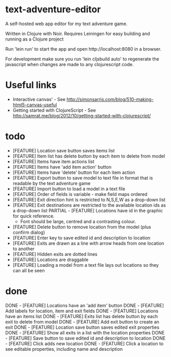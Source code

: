 text-adventure-editor
=====================

A self-hosted web app editor for my text adventure game.

Written in Clojure with Noir. Requires Leiningen for easy building and running as a Clojure project

Run 'lein run' to start the app and open http://localhost:8080 in a browser.

For development make sure you run 'lein cljsbuild auto' to regenerate the javascript when 
changes are made to any clojurescript code.

Useful links
============

- Interactive canvas' - See http://simonsarris.com/blog/510-making-html5-canvas-useful
- Getting started with ClojureScript - See http://samrat.me/blog/2012/10/getting-started-with-clojurescript/

todo
====

- [FEATURE] Location save button saves items list
- [FEATURE] Item list has delete button by each item to delete from model
- [FEATURE] Items have item actions list
- [FEATURE] Items have 'add item action' button
- [FEATURE] Items have 'delete' button for each item action
- [FEATURE] Export button to save model to text file in format that is readable by the text adventure game
- [FEATURE] Import button to load a model in a text file
- [FEATURE] Order of fields is variable - make field maps ordered
- [FEATURE] Exit direction hint is restricted to N,S,E,W as a drop-down list
- [FEATURE] Exit destinations are restricted to the available location ids as a drop-down list
PARTIAL - [FEATURE] Locations have id in the graphic for quick reference.
  - Font should be large, centred and a contrasting colour.
- [FEATURE] Delete button to remove location from the model (plus confirm dialog)
- [FEATURE] Enter key to save edited id and description to location
- [FEATURE] Exits are drawn as a line with arrow heads from one location to another
- [FEATURE] Hidden exits are dotted lines
- [FEATURE] Locations are draggable 
- [FEATURE] Loading a model from a text file lays out locations so they can all be seen

done
====

DONE - [FEATURE] Locations have an 'add item' button
DONE - [FEATURE] Add labels for location, item and exit fields
DONE - [FEATURE] Locations have an items list
DONE - [FEATURE] Exits list has delete button by each exit to delete from model
DONE - [FEATURE] Add exit button to create an exit
DONE - [FEATURE] Location save button saves edited exit properties
DONE - [FEATURE] Show all exits in a list with the location properties
DONE - [FEATURE] Save button to save edited id and description to location
DONE - [FEATURE] Click adds new location
DONE - [FEATURE] Click a location to see editable properties, including name and description
